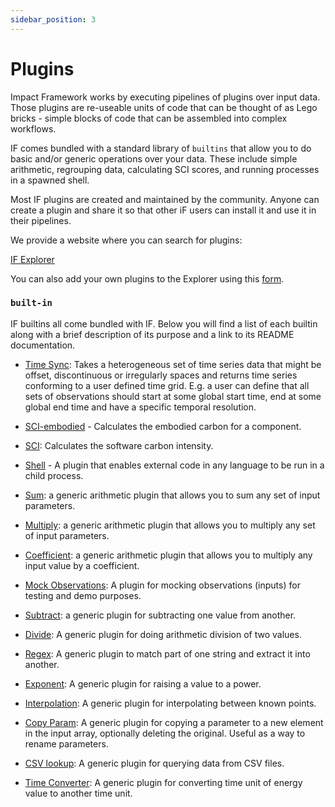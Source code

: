 ```yaml
---
sidebar_position: 3
---
```


# Plugins

Impact Framework works by executing pipelines of plugins over input data. Those plugins are re-useable units of code that can be thought of as Lego bricks - simple blocks of code that can be assembled into complex workflows.

IF comes bundled with a standard library of `builtins` that allow you to do basic and/or generic operations over your data. These include simple arithmetic, regrouping data, calculating SCI scores, and running processes in a spawned shell.

Most IF plugins are created and maintained by the community. Anyone can create a plugin and share it so that other iF users can install it and use it in their pipelines.

We provide a website where you can search for plugins:

[IF Explorer](https://explorer.if.greensoftware.foundation)

You can also add your own plugins to the Explorer using this [form](https://wiki.greensoftware.foundation/how-to-add-plugins).

### `built-in`

IF builtins all come bundled with IF. Below you will find a list of each builtin along with a brief description of its purpose and a link to its README documentation.

- [Time Sync](https://github.com/Green-Software-Foundation/if/tree/main/src/if-run/builtins/time-sync): Takes a heterogeneous set of time series data that might be offset, discontinuous or irregularly spaces and returns time series conforming to a user defined time grid. E.g. a user can define that all sets of observations should start at some global start time, end at some global end time and have a specific temporal resolution.

- [SCI-embodied](https://github.com/Green-Software-Foundation/if/tree/main/src/if-run/builtins/sci-embodied) - Calculates the embodied carbon for a component.

- [SCI](https://github.com/Green-Software-Foundation/if/tree/main/src/if-run/builtins/sci): Calculates the software carbon intensity.
- [Shell](https://github.com/Green-Software-Foundation/if/tree/main/src/if-run/builtins/shell) - A plugin that enables external code in any language to be run in a child process.

- [Sum](https://github.com/Green-Software-Foundation/if/tree/main/src/if-run/builtins/sum): a generic arithmetic plugin that allows you to sum any set of input parameters.
- [Multiply](https://github.com/Green-Software-Foundation/if/tree/main/src/if-run/builtins/multiply): a generic arithmetic plugin that allows you to multiply any set of input parameters.
- [Coefficient](https://github.com/Green-Software-Foundation/if/tree/main/src/if-run/builtins/coefficient): a generic arithmetic plugin that allows you to multiply any input value by a coefficient.

- [Mock Observations](https://github.com/Green-Software-Foundation/if/tree/main/src/if-run/builtins/mock-observations): A plugin for mocking observations (inputs) for testing and demo purposes.
- [Subtract](https://github.com/Green-Software-Foundation/if/tree/main/src/if-run/builtins/subtract): a generic plugin for subtracting one value from another.

- [Divide](https://github.com/Green-Software-Foundation/if/tree/main/src/if-run/builtins/divide): A generic plugin for doing arithmetic division of two values.
- [Regex](https://github.com/Green-Software-Foundation/if/tree/main/src/if-run/builtins/regex): A generic plugin to match part of one string and extract it into another.

- [Exponent](https://github.com/Green-Software-Foundation/if/tree/main/src/if-run/builtins/exponent): A generic plugin for raising a value to a power.

- [Interpolation](https://github.com/Green-Software-Foundation/if/tree/main/src/if-run/builtins/interpolation): A generic plugin for interpolating between known points.

- [Copy Param](https://github.com/Green-Software-Foundation/if/tree/main/src/if-run/builtins/copy-param): A generic plugin for copying a parameter to a new element in the input array, optionally deleting the original. Useful as a way to rename parameters.

- [CSV lookup](https://github.com/Green-Software-Foundation/if/tree/main/src/if-run/builtins/csv-lookup): A generic plugin for querying data from CSV files.

- [Time Converter](https://github.com/Green-Software-Foundation/if/tree/main/src/if-run/builtins/time-converter): A generic plugin for converting time unit of energy value to another time unit.
